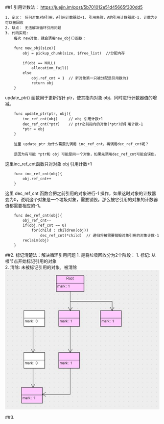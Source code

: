 ##1.引用计数法：
    https://juejin.im/post/5b701012e51d45665f300dd5
    
    1. 定义： 任何对象对A引用，A引用计数器就+1. 引用失败，A的引用计数器就-1. 计数为0可以被回收
    2. 缺点： 无法解决循环引用问题
    3. 代码实现: 
        每次 new对象，就会调用new_obj()函数：
        
        func new_obj(size){
            obj = pickup_chunk(size, $free_list)  //分配内存
            
            if(obj == NULL)
                allocation_fail()
            else
                obj.ref_cnt = 1  // 新对象第一只被分配是引用数为1
                return obj
        }
        
        
update_ptr() 函数用于更新指针 ptr，使其指向对象 obj，同时进行计数器值的增减。
        
        func update_ptr(ptr, obj){
            inc_ref_cnt(obj)     // obj 引用计数+1
            dec_ref_cnt(*ptr)    // ptr之前指向的对象(*ptr)的引用计数-1
            *ptr = obj
        }
        
        这里 update_ptr 为什么需要先调用 inc_ref_cnt，再调用dec_ref_cnt呢？
          
        是因为有可能 *ptr和 obj 可能是同一个对象，如果先调用dec_ref_cnt可能会误伤。
  
这里inc_ref_cnt函数只对对象 obj 引用计数+1        
        
        func inc_ref_cnt(obj){
            obj.ref_cnt++
        }
        
这里 dec_ref_cnt 函数会把之前引用的对象进行-1 操作，如果这时对象的计数器变为0，说明这个对象是一个垃圾对象，需要销毁，那么被它引用的对象的计数器值都需要相应的-1。
        
        func dec_ref_cnt(obj){
            obj_ref_cnt--
            if(obj.ref_cnt == 0)
                for(child : children(obj))
                    dec_ref_cnt(*child)  // 递归将被需要销毁对象引用的对象计数-1
            reclaim(obj)
        }

        

        
   
    
    

##2. 标记清楚法：解决循环引用问题
    1. 是将垃圾回收分为2个阶段：
        1. 标记: 从根节点开始标记引用的对象    
        2. 清除: 未被标记引用的对象，被清除
![标记清除算法](../Image/标记清除算法.png)  
           
           
##3.     
    

    